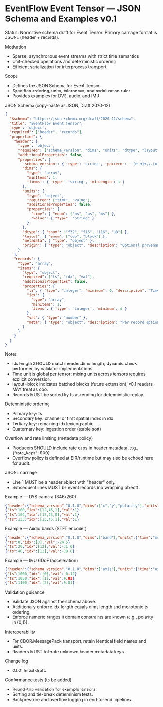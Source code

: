 # EventFlow Event Tensor — JSON Schema and Examples v0.1

Status: Normative schema draft for Event Tensor. Primary carriage format is JSONL (header + records).

Motivation
- Sparse, asynchronous event streams with strict time semantics
- Unit-checked operations and deterministic ordering
- Efficient serialization for interprocess transport

Scope
- Defines the JSON Schema for Event Tensor
- Specifies ordering, units, tolerances, and serialization rules
- Provides examples for DVS, audio, and IMU

JSON Schema (copy-paste as JSON; Draft 2020-12)

```json
{
  "$schema": "https://json-schema.org/draft/2020-12/schema",
  "title": "EventFlow Event Tensor",
  "type": "object",
  "required": ["header", "records"],
  "properties": {
    "header": {
      "type": "object",
      "required": ["schema_version", "dims", "units", "dtype", "layout"],
      "additionalProperties": false,
      "properties": {
        "schema_version": { "type": "string", "pattern": "^[0-9]+\\.[0-9]+\\.[0-9]+(-[A-Za-z0-9\\.-]+)?$" },
        "dims": {
          "type": "array",
          "minItems": 1,
          "items": { "type": "string", "minLength": 1 }
        },
        "units": {
          "type": "object",
          "required": ["time", "value"],
          "additionalProperties": false,
          "properties": {
            "time": { "enum": ["ns", "us", "ms"] },
            "value": { "type": "string" }
          }
        },
        "dtype": { "enum": ["f32", "f16", "i16", "u8"] },
        "layout": { "enum": ["coo", "block"] },
        "metadata": { "type": "object" },
        "origin": { "type": "object", "description": "Optional provenance: device id, session id, capture software" }
      }
    },
    "records": {
      "type": "array",
      "items": {
        "type": "object",
        "required": ["ts", "idx", "val"],
        "additionalProperties": false,
        "properties": {
          "ts": { "type": "integer", "minimum": 0, "description": "Timestamp in header.units.time" },
          "idx": {
            "type": "array",
            "minItems": 1,
            "items": { "type": "integer", "minimum": 0 }
          },
          "val": { "type": "number" },
          "meta": { "type": "object", "description": "Per-record optional metadata" }
        }
      }
    }
  }
}
```

Notes
- idx length SHOULD match header.dims length; dynamic check performed by validator implementations.
- Time unit is global per tensor; mixing units across tensors requires explicit conversion.
- layout=block indicates batched blocks (future extension); v0.1 readers MAY treat as coo.
- Records MUST be sorted by ts ascending for deterministic replay.

Deterministic ordering
- Primary key: ts
- Secondary key: channel or first spatial index in idx
- Tertiary key: remaining idx lexicographic
- Quaternary key: ingestion order (stable sort)

Overflow and rate limiting (metadata policy)
- Producers SHOULD include rate caps in header.metadata, e.g., {"rate_keps": 500}
- Overflow policy is defined at EIR/runtime but may also be echoed here for audit.

JSONL carriage
- Line 1 MUST be a header object with "header" only.
- Subsequent lines MUST be event records (no wrapping object).

Example — DVS camera (346x260)
```json
{"header":{"schema_version":"0.1.0","dims":["x","y","polarity"],"units":{"time":"us","value":"dimensionless"},"dtype":"u8","layout":"coo","metadata":{"sensor":"dvs","width":346,"height":260}}}
{"ts":100,"idx":[12,45,1],"val":1}
{"ts":104,"idx":[12,45,0],"val":1}
{"ts":133,"idx":[13,45,1],"val":1}
```

Example — Audio bands (STFT encoder)
```json
{"header":{"schema_version":"0.1.0","dims":["band"],"units":{"time":"ms","value":"dB"},"dtype":"f16","layout":"coo","metadata":{"sample_rate":16000,"window_ms":20}}}
{"ts":0,"idx":[3],"val":-24.5}
{"ts":20,"idx":[12],"val":-31.0}
{"ts":40,"idx":[12],"val":-28.0}
```

Example — IMU 6DoF (acceleration)
```json
{"header":{"schema_version":"0.1.0","dims":["axis"],"units":{"time":"us","value":"m_s2"},"dtype":"f32","layout":"coo","metadata":{"axes":["ax","ay","az"]}}}
{"ts":1000,"idx":[0],"val":-0.12}
{"ts":1050,"idx":[1],"val":0.03}
{"ts":1100,"idx":[2],"val":9.81}
```

Validation guidance
- Validate JSON against the schema above.
- Additionally enforce idx length equals dims length and monotonic ts ordering.
- Enforce numeric ranges if domain constraints are known (e.g., polarity in {0,1}).

Interoperability
- For CBOR/MessagePack transport, retain identical field names and units.
- Readers MUST tolerate unknown header.metadata keys.

Change log
- 0.1.0: Initial draft.

Conformance tests (to be added)
- Round-trip validation for example tensors.
- Sorting and tie-break determinism tests.
- Backpressure and overflow logging in end-to-end pipelines.